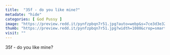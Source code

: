 ```yaml
---
title:  "35f - do you like mine?"
metadate: "hide"
categories: [ God Pussy ]
image: "https://preview.redd.it/pynfzpbqn7r51.jpg?auto=webp&s=7ce3d3e32caba7e57cfb1f817338f996a3bc8186"
thumb: "https://preview.redd.it/pynfzpbqn7r51.jpg?width=1080&crop=smart&auto=webp&s=910332026daa802b7a2d9fdb1f16940c64fb8306"
visit: ""
---
```

35f - do you like mine?
